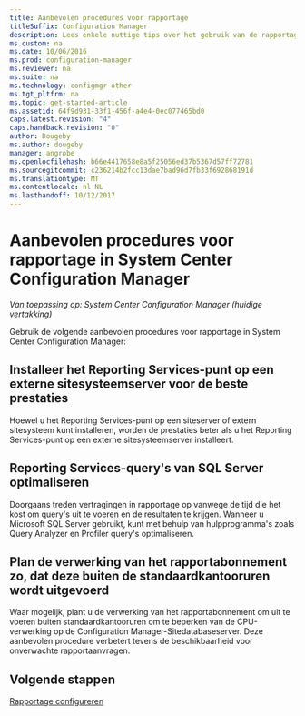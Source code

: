 ```yaml
---
title: Aanbevolen procedures voor rapportage
titleSuffix: Configuration Manager
description: Lees enkele nuttige tips over het gebruik van de rapportagemogelijkheid van System Center Configuration Manager.
ms.custom: na
ms.date: 10/06/2016
ms.prod: configuration-manager
ms.reviewer: na
ms.suite: na
ms.technology: configmgr-other
ms.tgt_pltfrm: na
ms.topic: get-started-article
ms.assetid: 64f9d931-33f1-456f-a4e4-0ec077465bd0
caps.latest.revision: "4"
caps.handback.revision: "0"
author: Dougeby
ms.author: dougeby
manager: angrobe
ms.openlocfilehash: b66e4417658e8a5f25056ed37b5367d57ff72781
ms.sourcegitcommit: c236214b2fcc13dae7bad96d7fb33f692868191d
ms.translationtype: MT
ms.contentlocale: nl-NL
ms.lasthandoff: 10/12/2017
---
```

# <a name="best-practices-for-reporting-in-system-center-configuration-manager"></a>Aanbevolen procedures voor rapportage in System Center Configuration Manager

*Van toepassing op: System Center Configuration Manager (huidige vertakking)*

Gebruik de volgende aanbevolen procedures voor rapportage in System Center Configuration Manager:  

## <a name="for-best-performance-install-the-reporting-services-point-on-a-remote-site-system-server"></a>Installeer het Reporting Services-punt op een externe sitesysteemserver voor de beste prestaties  
 Hoewel u het Reporting Services-punt op een siteserver of extern sitesysteem kunt installeren, worden de prestaties beter als u het Reporting Services-punt op een externe sitesysteemserver installeert.  

## <a name="optimize-sql-server-reporting-services-queries"></a>Reporting Services-query's van SQL Server optimaliseren  
 Doorgaans treden vertragingen in rapportage op vanwege de tijd die het kost om query's uit te voeren en de resultaten te krijgen. Wanneer u Microsoft SQL Server gebruikt, kunt met behulp van hulpprogramma's zoals Query Analyzer en Profiler query's optimaliseren.  

## <a name="schedule-report-subscription-processing-to-run-outside-standard-office-hours"></a>Plan de verwerking van het rapportabonnement zo, dat deze buiten de standaardkantooruren wordt uitgevoerd  
 Waar mogelijk, plant u de verwerking van het rapportabonnement om uit te voeren buiten standaardkantooruren om te beperken van de CPU-verwerking op de Configuration Manager-Sitedatabaseserver. Deze aanbevolen procedure verbetert tevens de beschikbaarheid voor onverwachte rapportaanvragen.  

## <a name="next-steps"></a>Volgende stappen
[Rapportage configureren](configuring-reporting.md)
